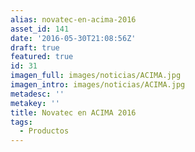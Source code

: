 ```yaml
---
alias: novatec-en-acima-2016
asset_id: 141
date: '2016-05-30T21:08:56Z'
draft: true
featured: true
id: 31
imagen_full: images/noticias/ACIMA.jpg
imagen_intro: images/noticias/ACIMA.jpg
metadesc: ''
metakey: ''
title: Novatec en ACIMA 2016
tags:
  - Productos
---
```


<!--more-->
